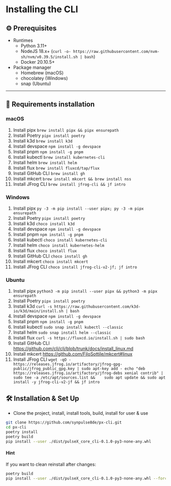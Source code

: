 # Installing the CLI

## ⚙️ Prerequisites

- Runtimes
  - Python 3.11+
  - NodeJS 18.x+ (`curl -o- https://raw.githubusercontent.com/nvm-sh/nvm/v0.39.5/install.sh | bash`)
  - Docker 20.10.5+
- Package manager
  - Homebrew (macOS)
  - chocolatey (Windows)
  - snap (Ubuntu)

---

## 🛫 Requirements installation

### macOS

1. Install pipx `brew install pipx && pipx ensurepath`
2. Install Poetry `pipx install poetry`
3. Install k3d `brew install k3d`
4. Install devspace `npm install -g devspace`
5. Install pnpm `npm install -g pnpm`
6. Install kubectl `brew install kubernetes-cli`
7. Install helm `brew install helm`
8. Install flux `brew install fluxcd/tap/flux`
9. Install GitHub CLI `brew install gh`
10. Install mkcert `brew install mkcert && brew install nss`
11. Install JFrog CLI `brew install jfrog-cli && jf intro`

### Windows

1. Install pipx `py -3 -m pip install --user pipx; py -3 -m pipx ensurepath`
2. Install Poetry `pipx install poetry`
3. Install k3d `choco install k3d`
4. Install devspace `npm install -g devspace`
5. Install pnpm `npm install -g pnpm`
6. Install kubectl `choco install kubernetes-cli`
7. Install helm `choco install kubernetes-helm`
8. Install flux `choco install flux`
9. Install GitHub CLI `choco install gh`
10. Install mkcert `choco install mkcert`
11. Install JFrog CLI `choco install jfrog-cli-v2-jf; jf intro`

### Ubuntu

1. Install pipx `python3 -m pip install --user pipx && python3 -m pipx ensurepath`
2. Install Poetry `pipx install poetry`
3. Install k3d `curl -s https://raw.githubusercontent.com/k3d-io/k3d/main/install.sh | bash`
4. Install devspace `npm install -g devspace`
5. Install pnpm `npm install -g pnpm`
6. Install kubectl `sudo snap install kubectl --classic`
7. Install helm `sudo snap install helm --classic`
8. Install flux `curl -s https://fluxcd.io/install.sh | sudo bash`
9. Install GitHub CLI <https://github.com/cli/cli/blob/trunk/docs/install_linux.md>
10. Install mkcert <https://github.com/FiloSottile/mkcert#linux>
11. Install JFrog CLI `wget -qO - https://releases.jfrog.io/artifactory/jfrog-gpg-public/jfrog_public_gpg.key | sudo apt-key add -
echo "deb https://releases.jfrog.io/artifactory/jfrog-debs xenial contrib" | sudo tee -a /etc/apt/sources.list &&    sudo apt update &&
sudo apt install -y jfrog-cli-v2-jf &&
jf intro`

## 🛠 Installation & Set Up

- Clone the project, install, install tools, build, install for user & use

```bash
git clone https://github.com/synpulse8de/px-cli.git
cd px-cli
poetry install
poetry build
pip install --user ./dist/pulseX_core_cli-0.1.0-py3-none-any.whl
```

#### Hint

If you want to clean reinstall after changes:

```bash
poetry build
pip install --user ./dist/pulseX_core_cli-0.1.0-py3-none-any.whl --force-reinstall
```

